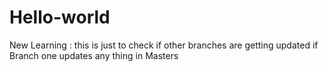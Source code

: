 # Hello-world
New Learning : 
this is just to check if other branches are getting updated if Branch one updates any thing in Masters
